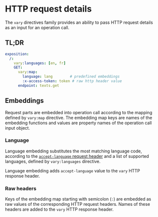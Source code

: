 # HTTP request details

The `vary` directives family provides an ability to pass HTTP request details as an input for
an operation call.

## TL;DR

```yaml
exposition:
  /:
    vary:languages: [en, fr]
    GET:
      vary:map:
        language: lang        # predefined embeddings
        :x-access-token: token # raw http header value
      endpoint: texts.get
```

## Embeddings

Request parts are embedded into operation call according to the mapping
defined by `vary:map` directive.
The embedding map keys are names of the embedding functions and values
are property names of the operation call input object.

### Language

Language embedding substitutes the most matching language code,
according to the [`accept-language` request header](#TODO) and a list of supported languages,
defined by `vary:languages` directive.

Language embedding adds `accept-language` value to the `vary` HTTP response header.

### Raw headers

Keys of the embedding map
starting with semicolon (`:`) are embedded as raw values of the corresponding HTTP request headers.
Names of these headers are added to the `vary` HTTP response header.
